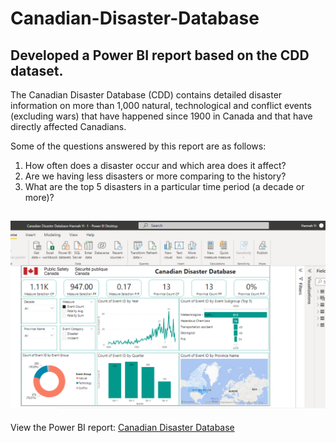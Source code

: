 # Canadian-Disaster-Database
Developed a Power BI report based on the CDD dataset.
---
The Canadian Disaster Database (CDD) contains detailed disaster information on more than 1,000 natural, technological and conflict events (excluding wars) that have happened since 1900 in Canada and that have directly affected Canadians.

Some of the questions answered by this report are as follows:
1.	How often does a disaster occur and which area does it affect?
2.	Are we having less disasters or more comparing to the history?
3.	What are the top 5 disasters in a particular time period (a decade or more)?

![CDD Image](https://github.com/HannahWorld/Canadian-Disaster-Database/blob/main/Canadian%20Disaster%20Database.PNG)
---
View the Power BI report: [Canadian Disaster Database](https://app.powerbi.com/view?r=eyJrIjoiZmE3MmY4NjUtY2IzZC00NjY0LTg0NGEtNjQwMDBjMGM1Yzc4IiwidCI6ImFmN2JlMmJhLTU1OGEtNDlhMC1hYTQ2LWYxNzM0ZDJlN2UyNCJ9&embedImagePlaceholder=true)
